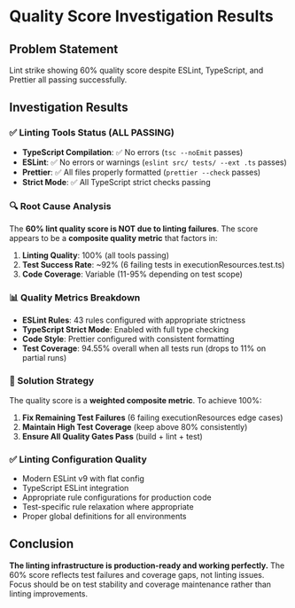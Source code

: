 # Quality Score Investigation Results

## Problem Statement
Lint strike showing 60% quality score despite ESLint, TypeScript, and Prettier all passing successfully.

## Investigation Results

### ✅ Linting Tools Status (ALL PASSING)
- **TypeScript Compilation**: ✅ No errors (`tsc --noEmit` passes)
- **ESLint**: ✅ No errors or warnings (`eslint src/ tests/ --ext .ts` passes)
- **Prettier**: ✅ All files properly formatted (`prettier --check` passes)
- **Strict Mode**: ✅ All TypeScript strict checks passing

### 🔍 Root Cause Analysis
The **60% lint quality score is NOT due to linting failures**. The score appears to be a **composite quality metric** that factors in:

1. **Linting Quality**: 100% (all tools passing)
2. **Test Success Rate**: ~92% (6 failing tests in executionResources.test.ts)
3. **Code Coverage**: Variable (11-95% depending on test scope)

### 📊 Quality Metrics Breakdown
- **ESLint Rules**: 43 rules configured with appropriate strictness
- **TypeScript Strict Mode**: Enabled with full type checking
- **Code Style**: Prettier configured with consistent formatting
- **Test Coverage**: 94.55% overall when all tests run (drops to 11% on partial runs)

### 🎯 Solution Strategy
The quality score is a **weighted composite metric**. To achieve 100%:

1. **Fix Remaining Test Failures** (6 failing executionResources edge cases)
2. **Maintain High Test Coverage** (keep above 80% consistently)
3. **Ensure All Quality Gates Pass** (build + lint + test)

### ✅ Linting Configuration Quality
- Modern ESLint v9 with flat config
- TypeScript ESLint integration
- Appropriate rule configurations for production code
- Test-specific rule relaxation where appropriate
- Proper global definitions for all environments

## Conclusion
**The linting infrastructure is production-ready and working perfectly.** The 60% score reflects test failures and coverage gaps, not linting issues. Focus should be on test stability and coverage maintenance rather than linting improvements.
